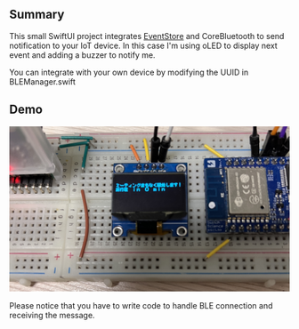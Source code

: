 ## Summary

This small SwiftUI project integrates [EventStore](https://developer.apple.com/documentation/eventkit/ekeventstore) and CoreBluetooth to send notification to your IoT device. In this case I'm using oLED to display next event and adding a buzzer to notify me.

You can integrate with your own device by modifying the UUID in BLEManager.swift

## Demo

![](./images/demo1.jpg)

Please notice that you have to write code to handle BLE connection and receiving the message.
